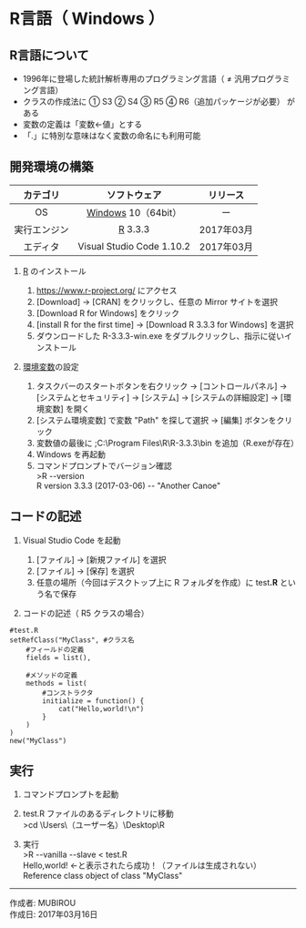 # R言語（ Windows ）

## R言語について

* 1996年に登場した統計解析専用のプログラミング言語（ ≠ 汎用プログラミング言語）
* クラスの作成法に ① S3 ② S4 ③ R5 ④ R6（追加パッケージが必要） がある
* 変数の定義は「変数<-値」とする
* 「.」に特別な意味はなく変数の命名にも利用可能

## 開発環境の構築

|カテゴリ|ソフトウェア|リリース|
|:--:|:--:|:--:|
|OS|[Windows](https://ja.wikipedia.org/wiki/Microsoft_Windows) 10（64bit）|ー|
|実行エンジン|[R](http://bit.ly/2mJj45s) 3.3.3|2017年03月|
|エディタ|Visual Studio Code 1.10.2|2017年03月|

1. [R](http://bit.ly/2mJj45s) のインストール
    1. https://www.r-project.org/ にアクセス
    1. [Download] → [CRAN] をクリックし、任意の Mirror サイトを選択
    1. [Download R for Windows] をクリック
    1. [install R for the first time] → [Download R 3.3.3 for Windows] を選択
    1. ダウンロードした R-3.3.3-win.exe をダブルクリックし、指示に従いインストール

1. [環境変数](http://bit.ly/2lCIAgK)の設定  
    1. タスクバーのスタートボタンを右クリック → [コントロールパネル] → [システムとセキュリティ] → [システム] → [システムの詳細設定] → [環境変数] を開く
    1. [システム環境変数] で変数 "Path" を探して選択 → [編集] ボタンをクリック
    1. 変数値の最後に ;C:\Program Files\R\R-3.3.3\bin を追加（R.exeが存在）
    1. Windows を再起動
    1. コマンドプロンプトでバージョン確認  
        \>R --version  
        R version 3.3.3 (2017-03-06) -- "Another Canoe"

## コードの記述

1. Visual Studio Code を起動
    1. [ファイル] → [新規ファイル] を選択
    1. [ファイル] → [保存] を選択
    1. 任意の場所（今回はデスクトップ上に R フォルダを作成）に test<b>.R</b> という名で保存  

1. コードの記述（ R5 クラスの場合）
```
#test.R
setRefClass("MyClass", #クラス名
    #フィールドの定義
    fields = list(),

    #メソッドの定義
    methods = list(
        #コンストラクタ
        initialize = function() {
            cat("Hello,world!\n")
        }
    )
)
new("MyClass")
```

## 実行

1. コマンドプロンプトを起動

1. test.R ファイルのあるディレクトリに移動  
\>cd \Users\（ユーザー名）\Desktop\R

1. 実行  
\>R --vanilla  --slave < test.R  
Hello,world! ←と表示されたら成功！（ファイルは生成されない）  
Reference class object of class "MyClass"

***
作成者: MUBIROU  
作成日: 2017年03月16日